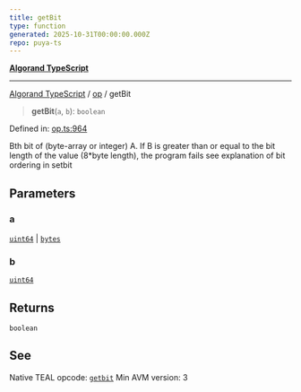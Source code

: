 ```yaml
---
title: getBit
type: function
generated: 2025-10-31T00:00:00.000Z
repo: puya-ts
---
```


[**Algorand TypeScript**](docs/_md/README)

---

[Algorand TypeScript](docs/_md/modules) / [op](/reference/algorand-typescript/api/op/readme/) / getBit

> **getBit**(`a`, `b`): `boolean`

Defined in: [op.ts:964](https://github.com/algorandfoundation/puya-ts/blob/main/packages/algo-ts/src/op.ts#L964)

Bth bit of (byte-array or integer) A. If B is greater than or equal to the bit length of the value (8\*byte length), the program fails
see explanation of bit ordering in setbit

## Parameters

### a

[`uint64`](/reference/algorand-typescript/api/index/type-aliases/uint64/) | [`bytes`](/reference/algorand-typescript/api/index/type-aliases/bytes/)

### b

[`uint64`](/reference/algorand-typescript/api/index/type-aliases/uint64/)

## Returns

`boolean`

## See

Native TEAL opcode: [`getbit`](https://dev.algorand.co/reference/algorand-teal/opcodes#getbit)
Min AVM version: 3
